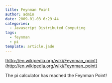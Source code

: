 ```yaml
---
title: Feynman Point
author: admin
date: 2009-01-03 6:29:44
categories:
  - Javascript Distributed Computing
tags: 
  - feynman
  - pi
template: article.jade
---
```


[http://en.wikipedia.org/wiki/Feynman_point](http://en.wikipedia.org/wiki/Feynman_point)

The pi calculator has reached the Feynman Point!
